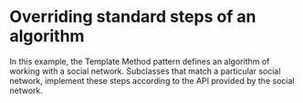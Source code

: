 # Overriding standard steps of an algorithm

In this example, the Template Method pattern defines an algorithm of working with a social network. Subclasses that
match a particular social network, implement these steps according to the API provided by the social network.
